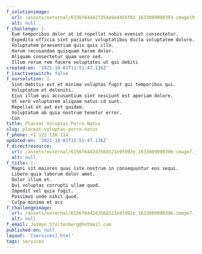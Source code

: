 ```yaml
---
f_solutionimage:
  url: /assets/external/6156f644427354a9ed455f03_1633089090393-image19.jpg
  alt: null
f_challenge: |-
  Eum temporibus dolor at id repellat nobis eveniet consectetur.
  Expedita officia sint pariatur voluptatibus dicta voluptatem dolore.
  Voluptatem praesentium quis quis illo.
  Harum recusandae quisquam harum dolor.
  Aliquam consectetur quam vero sed.
  Illum rerum rem facere voluptates ut qui debiti
created-on: '2021-10-01T11:51:47.136Z'
f_isactiveswitch: false
f_oursolution: |-
  Sint debitis est et minima voluptas fugit qui temporibus qui.
  Voluptatum et deleniti.
  Eius illum qui accusantium sint nesciunt est aperiam dolore.
  Ut vero voluptatem aliquam natus id sunt.
  Repellat et aut est quidem.
  Voluptatum ab quia nostrum tenetur error.
  Con
title: Placeat Voluptas Porro Natus
slug: placeat-voluptas-porro-natus
f_phone: +1 122 136 114
updated-on: '2021-10-01T11:51:47.136Z'
f_directresource:
  url: /assets/external/6156f6442d356d121e9fd92e_1633089090396-image7.jpg
  alt: null
f_title: |-
  Magni sit maiores quas iste nostrum in consequuntur eos sequi.
  Libero quia laborum dolor amet.
  Dolor illum et.
  Qui voluptas corrupti ullam quod.
  Impedit vel quia fugit.
  Possimus unde nihil quod.
  Culpa minima et acc
f_challengeimage:
  url: /assets/external/6156f6442d356d121e9fd92e_1633089090396-image7.jpg
  alt: null
f_email: Jazmyn.Stoltenberg@hotmail.com
published-on: null
layout: '[services].html'
tags: services
---
```



